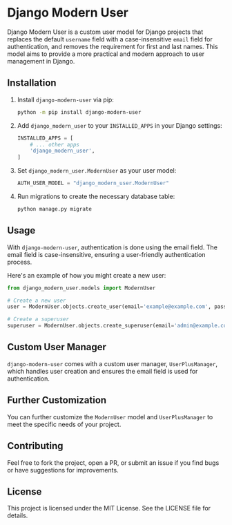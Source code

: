 # Django Modern User

Django Modern User is a custom user model for Django projects that replaces the default `username` field with a case-insensitive `email` field for authentication, and removes the requirement for first and last names. This model aims to provide a more practical and modern approach to user management in Django.

## Installation

1. Install `django-modern-user` via pip:
   ```bash
   python -m pip install django-modern-user
   ```

2. Add `django_modern_user` to your `INSTALLED_APPS` in your Django settings:
   ```python
   INSTALLED_APPS = [
       # ... other apps
       'django_modern_user',
   ]
   ```

3. Set `django_modern_user.ModernUser` as your user model:
   ```python
   AUTH_USER_MODEL = "django_modern_user.ModernUser"
   ```

4. Run migrations to create the necessary database table:
   ```bash
   python manage.py migrate
   ```

## Usage

With `django-modern-user`, authentication is done using the email field. The email field is case-insensitive, ensuring a user-friendly authentication process.

Here's an example of how you might create a new user:

```python
from django_modern_user.models import ModernUser

# Create a new user
user = ModernUser.objects.create_user(email='example@example.com', password='password123')

# Create a superuser
superuser = ModernUser.objects.create_superuser(email='admin@example.com', password='password123')
```

## Custom User Manager

`django-modern-user` comes with a custom user manager, `UserPlusManager`, which handles user creation and ensures the email field is used for authentication.

## Further Customization

You can further customize the `ModernUser` model and `UserPlusManager` to meet the specific needs of your project.

## Contributing

Feel free to fork the project, open a PR, or submit an issue if you find bugs or have suggestions for improvements.

## License

This project is licensed under the MIT License. See the LICENSE file for details.
